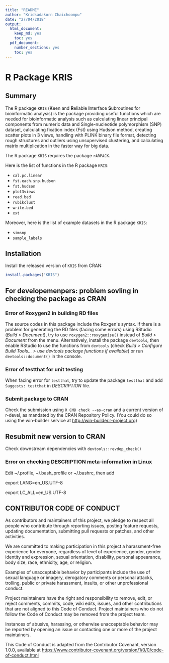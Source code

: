 ```yaml
---
title: "README"
author: "Kridsadakorn Chaichoompu"
date: "27/04/2018"
output:
  html_document:
    keep_md: yes
    toc: yes
  pdf_document: 
    number_sections: yes
    toc: yes
---
```




# R Package KRIS

## Summary

The R package ```KRIS``` (**K**een and **R**eliable **I**nterface **S**ubroutines for 
bioinformatic analysis) is the package providing useful functions which are 
needed for bioinformatic analysis such as calculating linear principal 
components from numeric data and Single-nucleotide polymorphism (SNP) dataset, 
calculating fixation index (Fst) using Hudson method, creating scatter plots in 
3 views, handling with PLINK binary file format, detecting rough structures and 
outliers using unsupervised clustering, and calculating matrix multiplication 
in the faster way for big data.

The R package ```KRIS``` requires the package ```rARPACK```.

Here is the list of functions in the R package ```KRIS```:

* ```cal.pc.linear```
* ```fst.each.snp.hudson```
* ```fst.hudson```
* ```plot3views```
* ```read.bed```
* ```rubikclust```
* ```write.bed```
* ```xxt```

Moreover, here is the list of example datasets in the R package ```KRIS```:

* ```simsnp```
* ```sample_labels```

## Installation

Install the released version of ```KRIS``` from CRAN:


```r
install.packages("KRIS")
```

## For developemenpers: problem sovling in checking the package as CRAN

### Error of Roxygen2 in building RD files

The source codes in this package include the Roxgen's syntax. If there is a 
problem for generating the RD files (facing some errors) using RStudio (_Build > 
Document_), try to use ```roxygen2::roxygenise()``` instead of _Build > Document_ 
from the menu. Alternatively, install the package ```devtools```, then enable 
RStudio to use the functions from ```devtools``` (check _Build > Configure Build 
Tools... > use devtools package functions if available_) or run 
```devtools::document()``` in the console.

### Error of testthat for unit testing

When facing error for ```testthat```, try to update the package ```testthat``` and add 
```Suggests: testthat``` in _DESCRIPTION_ file.

### Submit package to CRAN

Check the submission using ```R CMD check --as-cran``` and a current version of 
r-devel, as mandated by the CRAN Repository Policy. (You could do so using the 
win-builder service at http://win-builder.r-project.org)

## Resubmit new version to CRAN

Check downstream dependencies with ```devtools::revdep_check()```

### Error on checking DESCRIPTION meta-information in Linux

Edit ~/.profile, ~/.bash_profile or ~/.bashrc, then add

export LANG=en_US.UTF-8

export LC_ALL=en_US.UTF-8

## CONTRIBUTOR CODE OF CONDUCT

As contributors and maintainers of this project, we pledge to respect all people 
who contribute through reporting issues, posting feature requests, updating 
documentation, submitting pull requests or patches, and other activities.

We are committed to making participation in this project a harassment-free 
experience for everyone, regardless of level of experience, gender, gender 
identity and expression, sexual orientation, disability, personal appearance, 
body size, race, ethnicity, age, or religion.

Examples of unacceptable behavior by participants include the use of sexual 
language or imagery, derogatory comments or personal attacks, trolling, public 
or private harassment, insults, or other unprofessional conduct.

Project maintainers have the right and responsibility to remove, edit, or reject 
comments, commits, code, wiki edits, issues, and other contributions that are 
not aligned to this Code of Conduct. Project maintainers who do not follow the 
Code of Conduct may be removed from the project team.

Instances of abusive, harassing, or otherwise unacceptable behavior may be 
reported by opening an issue or contacting one or more of the project 
maintainers.

This Code of Conduct is adapted from the Contributor Covenant, version 1.0.0, 
available at https://www.contributor-covenant.org/version/1/0/0/code-of-conduct.html

